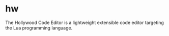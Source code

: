 # hw
The Hollywood Code Editor is a lightweight extensible code editor targeting the Lua programming language.
